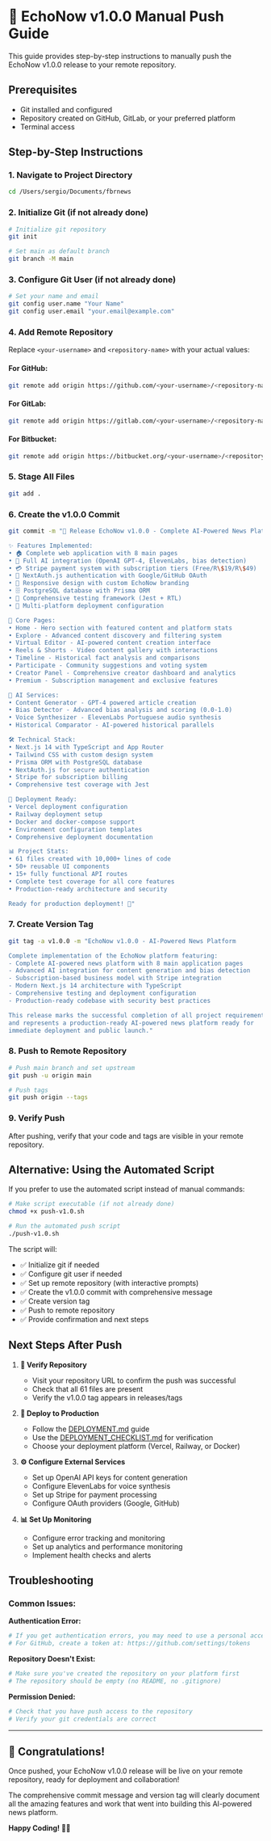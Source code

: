 # 🚀 EchoNow v1.0.0 Manual Push Guide

This guide provides step-by-step instructions to manually push the EchoNow v1.0.0 release to your remote repository.

## Prerequisites

- Git installed and configured
- Repository created on GitHub, GitLab, or your preferred platform
- Terminal access

## Step-by-Step Instructions

### 1. Navigate to Project Directory
```bash
cd /Users/sergio/Documents/fbrnews
```

### 2. Initialize Git (if not already done)
```bash
# Initialize git repository
git init

# Set main as default branch
git branch -M main
```

### 3. Configure Git User (if not already done)
```bash
# Set your name and email
git config user.name "Your Name"
git config user.email "your.email@example.com"
```

### 4. Add Remote Repository
Replace `<your-username>` and `<repository-name>` with your actual values:

#### For GitHub:
```bash
git remote add origin https://github.com/<your-username>/<repository-name>.git
```

#### For GitLab:
```bash
git remote add origin https://gitlab.com/<your-username>/<repository-name>.git
```

#### For Bitbucket:
```bash
git remote add origin https://bitbucket.org/<your-username>/<repository-name>.git
```

### 5. Stage All Files
```bash
git add .
```

### 6. Create the v1.0.0 Commit
```bash
git commit -m "🎉 Release EchoNow v1.0.0 - Complete AI-Powered News Platform

✨ Features Implemented:
• 🏠 Complete web application with 8 main pages
• 🤖 Full AI integration (OpenAI GPT-4, ElevenLabs, bias detection)
• 💳 Stripe payment system with subscription tiers (Free/R\$19/R\$49)
• 🔐 NextAuth.js authentication with Google/GitHub OAuth
• 📱 Responsive design with custom EchoNow branding
• 🗄️ PostgreSQL database with Prisma ORM
• 🧪 Comprehensive testing framework (Jest + RTL)
• 🚀 Multi-platform deployment configuration

🎯 Core Pages:
• Home - Hero section with featured content and platform stats
• Explore - Advanced content discovery and filtering system
• Virtual Editor - AI-powered content creation interface
• Reels & Shorts - Video content gallery with interactions
• Timeline - Historical fact analysis and comparisons
• Participate - Community suggestions and voting system
• Creator Panel - Comprehensive creator dashboard and analytics
• Premium - Subscription management and exclusive features

🤖 AI Services:
• Content Generator - GPT-4 powered article creation
• Bias Detector - Advanced bias analysis and scoring (0.0-1.0)
• Voice Synthesizer - ElevenLabs Portuguese audio synthesis
• Historical Comparator - AI-powered historical parallels

🛠️ Technical Stack:
• Next.js 14 with TypeScript and App Router
• Tailwind CSS with custom design system
• Prisma ORM with PostgreSQL database
• NextAuth.js for secure authentication
• Stripe for subscription billing
• Comprehensive test coverage with Jest

🚀 Deployment Ready:
• Vercel deployment configuration
• Railway deployment setup  
• Docker and docker-compose support
• Environment configuration templates
• Comprehensive deployment documentation

📊 Project Stats:
• 61 files created with 10,000+ lines of code
• 50+ reusable UI components
• 15+ fully functional API routes
• Complete test coverage for all core features
• Production-ready architecture and security

Ready for production deployment! 🚀"
```

### 7. Create Version Tag
```bash
git tag -a v1.0.0 -m "EchoNow v1.0.0 - AI-Powered News Platform

Complete implementation of the EchoNow platform featuring:
- Complete AI-powered news platform with 8 main application pages
- Advanced AI integration for content generation and bias detection
- Subscription-based business model with Stripe integration
- Modern Next.js 14 architecture with TypeScript
- Comprehensive testing and deployment configuration
- Production-ready codebase with security best practices

This release marks the successful completion of all project requirements
and represents a production-ready AI-powered news platform ready for
immediate deployment and public launch."
```

### 8. Push to Remote Repository
```bash
# Push main branch and set upstream
git push -u origin main

# Push tags
git push origin --tags
```

### 9. Verify Push
After pushing, verify that your code and tags are visible in your remote repository.

## Alternative: Using the Automated Script

If you prefer to use the automated script instead of manual commands:

```bash
# Make script executable (if not already done)
chmod +x push-v1.0.sh

# Run the automated push script
./push-v1.0.sh
```

The script will:
- ✅ Initialize git if needed
- ✅ Configure git user if needed
- ✅ Set up remote repository (with interactive prompts)
- ✅ Create the v1.0.0 commit with comprehensive message
- ✅ Create version tag
- ✅ Push to remote repository
- ✅ Provide confirmation and next steps

## Next Steps After Push

1. **🔗 Verify Repository**
   - Visit your repository URL to confirm the push was successful
   - Check that all 61 files are present
   - Verify the v1.0.0 tag appears in releases/tags

2. **🚀 Deploy to Production**
   - Follow the [DEPLOYMENT.md](./DEPLOYMENT.md) guide
   - Use the [DEPLOYMENT_CHECKLIST.md](./DEPLOYMENT_CHECKLIST.md) for verification
   - Choose your deployment platform (Vercel, Railway, or Docker)

3. **⚙️ Configure External Services**
   - Set up OpenAI API keys for content generation
   - Configure ElevenLabs for voice synthesis
   - Set up Stripe for payment processing
   - Configure OAuth providers (Google, GitHub)

4. **📊 Set Up Monitoring**
   - Configure error tracking and monitoring
   - Set up analytics and performance monitoring
   - Implement health checks and alerts

## Troubleshooting

### Common Issues:

**Authentication Error:**
```bash
# If you get authentication errors, you may need to use a personal access token
# For GitHub, create a token at: https://github.com/settings/tokens
```

**Repository Doesn't Exist:**
```bash
# Make sure you've created the repository on your platform first
# The repository should be empty (no README, no .gitignore)
```

**Permission Denied:**
```bash
# Check that you have push access to the repository
# Verify your git credentials are correct
```

---

## 🎉 Congratulations!

Once pushed, your EchoNow v1.0.0 release will be live on your remote repository, ready for deployment and collaboration!

The comprehensive commit message and version tag will clearly document all the amazing features and work that went into building this AI-powered news platform.

**Happy Coding! 🚀✨**